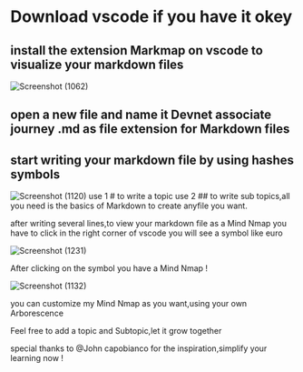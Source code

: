 # Download vscode if you have it okey
## install the extension Markmap on vscode to visualize your markdown files 
![Screenshot (1062)](https://user-images.githubusercontent.com/39829558/151965405-9ed28b58-a46d-4af6-95e7-ae206166b547.png)
## open a new file and name it Devnet associate journey .md as file extension for Markdown files 

## start writing your markdown file by using hashes symbols 
![Screenshot (1120)](https://user-images.githubusercontent.com/39829558/151966568-739006f6-9232-4a74-984e-fdd4c378be71.png)
use 1 # to write a topic use 2 ## to write sub topics,all you need is the basics of Markdown to create anyfile you want.

after writing several lines,to view your markdown file as a Mind Nmap you have to click in the right corner of vscode you will see a symbol like euro 

![Screenshot (1231)](https://user-images.githubusercontent.com/39829558/151967138-88a7d39c-7f1c-4e0d-8ffc-6a6672ec8fad.png) 

After clicking on the symbol you have a Mind Nmap ! 

![Screenshot (1132)](https://user-images.githubusercontent.com/39829558/151967643-5c441d4c-ca96-4fcb-9dd6-8859c46aca9b.png)


you can customize my Mind Nmap as you want,using your own Arborescence  


Feel free to add a topic and Subtopic,let it grow together 


special thanks to @John capobianco for the inspiration,simplify your learning now !
